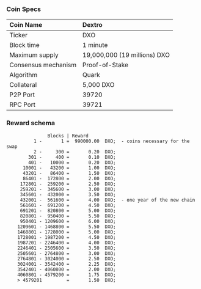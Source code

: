 ### Coin Specs

Coin Name | Dextro
:--- | :---
Ticker | DXO
Block time | 1 minute
Maximum supply | 19,000,000 (19 millions) DXO
Consensus mechanism | Proof-of-Stake
Algorithm | Quark
Collateral | 5,000 DXO
P2P Port | 39720
RPC Port | 39721

### Reward schema

                   Blocks | Reward                   
              1 -       1 =  990000.00  DXO;  - coins necessary for the swap
              2 -     300 =       0.20  DXO;
            301 -     400 =       0.10  DXO;
            401 -   10000 =       0.20  DXO;
          10001 -   43200 =       1.00  DXO;
          43201 -   86400 =       1.50  DXO;
          86401 -  172800 =       2.00  DXO;
         172801 -  259200 =       2.50  DXO;
         259201 -  345600 =       3.00  DXO;
         345601 -  432000 =       3.50  DXO;
         432001 -  561600 =       4.00  DXO;  - one year of the new chain
         561601 -  691200 =       4.50  DXO;
         691201 -  820800 =       5.00  DXO;
         820801 -  950400 =       5.50  DXO;
         950401 - 1209600 =       6.00  DXO;
        1209601 - 1468800 =       5.50  DXO;
        1468801 - 1728000 =       5.00  DXO;
        1728001 - 1987200 =       4.50  DXO;
        1987201 - 2246400 =       4.00  DXO;
        2246401 - 2505600 =       3.50  DXO;
        2505601 - 2764800 =       3.00  DXO;
        2764801 - 3024000 =       2.50  DXO;
        3024001 - 3542400 =       2.25  DXO;
        3542401 - 4060800 =       2.00  DXO;
        4060801 - 4579200 =       1.75  DXO;
        > 4579201         =       1.50  DXO;